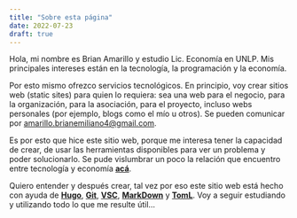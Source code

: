 ```yaml
---
title: "Sobre esta página"
date: 2022-07-23
draft: true
---
```

Hola, mi nombre es Brian Amarillo y estudio Lic. Economía en UNLP. Mis principales
intereses están en la tecnología, la programación y la economía.

Por esto mismo ofrezco servicios tecnológicos. En principio, voy
crear sitios web (static sites) para quien lo requiera: sea una web 
para el negocio, para la organización, para la asociación, para 
el proyecto, incluso webs personales (por ejemplo, blogs como el mío u otros). 
Se pueden comunicar por <amarillo.brianemiliano4@gmail.com>.





Es por esto que hice este sitio web, porque me interesa tener la capacidad
de crear, de usar las herramientas disponibles para ver un problema y poder
solucionarlo. Se pude vislumbrar un poco la relación que encuentro entre
tecnología y economía 
[**acá**](/2022/07/por-qué-trabajar-en-tecnología-el-avance-tecnológico-necesita-de-todos/).

Quiero entender y después crear, tal vez por eso este sitio
web está hecho con ayuda de 
[**Hugo**](https://gohugo.io/), 
[**Git**](https://git-scm.com/), 
[**VSC**](https://code.visualstudio.com/), 
[**MarkDown**](https://www.markdownguide.org/)
y
[**TomL**](https://toml.io/en/). 
Voy a seguir estudiando y utilizando todo lo que me resulte útil...




